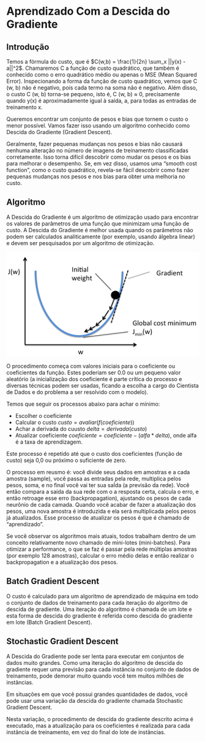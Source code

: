 # Aprendizado Com a Descida do Gradiente

## Introdução

Temos a fórmula do custo, que é $C(w,b) = \frac{1}{2n} \sum_x ||y(x) - a||^2$. Chamaremos C a função de custo quadrático, que também é conhecido como o erro quadrático médio ou apenas o MSE (Mean Squared Error). Inspecionando a forma da função de custo quadrático, vemos que C (w, b) não é negativo, pois cada termo na soma não é negativo. Além disso, o custo C (w, b) torna-se pequeno, isto é, C (w, b) ≈ 0, precisamente quando y(x) é aproximadamente igual à saída, a, para todas as entradas de treinamento x.

Queremos encontrar um conjunto de pesos e bias que tornem o custo o menor possível. Vamos fazer isso usando um algoritmo conhecido como Descida do Gradiente (Gradient Descent).

Geralmente, fazer pequenas mudanças nos pesos e bias não causará nenhuma alteração no número de imagens de treinamento classificadas corretamente. Isso torna difícil descobrir como mudar os pesos e os bias para melhorar o desempenho. Se, em vez disso, usamos uma “smooth cost function”, como o custo quadrático, revela-se fácil descobrir como fazer pequenas mudanças nos pesos e nos bias para obter uma melhoria no custo.

## Algoritmo


A Descida do Gradiente é um algoritmo de otimização usado para encontrar os valores de parâmetros de uma função que minimizam uma função de custo. A Descida do Gradiente é melhor usada quando os parâmetros não podem ser calculados analiticamente (por exemplo, usando álgebra linear) e devem ser pesquisados por um algoritmo de otimização.

![Gradiente](./gradient-descent.png)

O procedimento começa com valores iniciais para o coeficiente ou coeficientes da função. Estes poderiam ser 0.0 ou um pequeno valor aleatório (a inicialização dos coeficiente é parte crítica do processo e diversas técnicas podem ser usadas, ficando a escolha a cargo do Cientista de Dados e do problema a ser resolvido com o modelo). 

Temos que seguir os processos abaixo para achar o mínimo:

+ Escolher o coeficiente
+ Calcular o custo $custo = avaliar(f(coeficiente))$
+ Achar a derivada do cuusto $delta = derivada(custo)$
+ Atualizar coeficiente $coeficiente = coeficiente - (alfa * delta)$, onde alfa é a taxa de aprendizagem.

Este processo é repetido até que o custo dos coeficientes (função de custo) seja 0,0 ou próximo o suficiente de zero.

O processo em reusmo é: você divide seus dados em amostras e a cada amostra (sample), você passa as entradas pela rede, multiplica pelos pesos, soma, e no final você vai ter sua saÍda (a previsão da rede). Você então compara a saída da sua rede com o a resposta certa, calcula o erro, e então retroage esse erro (backpropagation), ajustando os pesos de cada neurônio de cada camada. Quando você acabar de fazer a atualização dos pesos, uma nova amostra é introduzida e ela será multiplicada pelos pesos já atualizados. Esse processo de atualizar os pesos é que é chamado de “aprendizado”.

Se você observar os algoritmos mais atuais, todos trabalham dentro de um conceito relativamente novo chamado de mini-lotes (mini-batches). Para otimizar a performance, o que se faz é passar pela rede múltiplas amostras (por exemplo 128 amostras), calcular o erro médio delas e então realizar o backpropagation e a atualização dos pesos. 

## Batch Gradient Descent

O custo é calculado para um algoritmo de aprendizado de máquina em todo o conjunto de dados de treinamento para cada iteração do algoritmo de descida de gradiente. Uma iteração do algoritmo é chamada de um lote e esta forma de descida do gradiente é referida como descida do gradiente em lote (Batch Gradient Descent).

## Stochastic Gradient Descent

A Descida do Gradiente pode ser lenta para executar em conjuntos de dados muito grandes. Como uma iteração do algoritmo de descida do gradiente requer uma previsão para cada instância no conjunto de dados de treinamento, pode demorar muito quando você tem muitos milhões de instâncias.

Em situações em que você possui grandes quantidades de dados, você pode usar uma variação da descida do gradiente chamada Stochastic Gradient Descent.

Nesta variação, o procedimento de descida do gradiente descrito acima é executado, mas a atualização para os coeficientes é realizada para cada instância de treinamento, em vez do final do lote de instâncias.